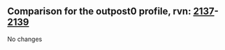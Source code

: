 ## Comparison for the outpost0 profile, rvn: [2137](https://github.com/PRO100KatYT/FortniteProfileRevisions/tree/main/profiles/outpost0/2137%20outpost0.json)-[2139](https://github.com/PRO100KatYT/FortniteProfileRevisions/tree/main/profiles/outpost0/2139%20outpost0.json)

No changes
